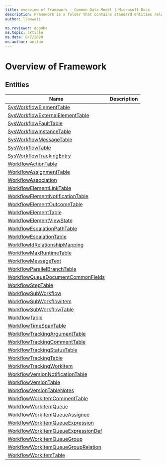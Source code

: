 ```yaml
---
title: overview of Framework - Common Data Model | Microsoft Docs
description: Framework is a folder that contains standard entities related to the Common Data Model.
author: llawwaii

ms.reviewer: deonhe
ms.topic: article
ms.date: 8/7/2020
ms.author: weiluo
---
```


# Overview of Framework


## Entities

|Name|Description|
|---|---|
|[SysWorkflowElementTable](SysWorkflowElementTable.md)||
|[SysWorkflowExternalElementTable](SysWorkflowExternalElementTable.md)||
|[SysWorkflowFaultTable](SysWorkflowFaultTable.md)||
|[SysWorkflowInstanceTable](SysWorkflowInstanceTable.md)||
|[SysWorkflowMessageTable](SysWorkflowMessageTable.md)||
|[SysWorkflowTable](SysWorkflowTable.md)||
|[SysWorkflowTrackingEntry](SysWorkflowTrackingEntry.md)||
|[WorkflowActionTable](WorkflowActionTable.md)||
|[WorkflowAssignmentTable](WorkflowAssignmentTable.md)||
|[WorkflowAssociation](WorkflowAssociation.md)||
|[WorkflowElementLinkTable](WorkflowElementLinkTable.md)||
|[WorkflowElementNotificationTable](WorkflowElementNotificationTable.md)||
|[WorkflowElementOutcomeTable](WorkflowElementOutcomeTable.md)||
|[WorkflowElementTable](WorkflowElementTable.md)||
|[WorkflowElementViewState](WorkflowElementViewState.md)||
|[WorkflowEscalationPathTable](WorkflowEscalationPathTable.md)||
|[WorkflowEscalationTable](WorkflowEscalationTable.md)||
|[WorkflowIdRelationshipMapping](WorkflowIdRelationshipMapping.md)||
|[WorkflowMaxRuntimeTable](WorkflowMaxRuntimeTable.md)||
|[WorkflowMessageText](WorkflowMessageText.md)||
|[WorkflowParallelBranchTable](WorkflowParallelBranchTable.md)||
|[WorkflowQueueDocumentCommonFields](WorkflowQueueDocumentCommonFields.md)||
|[WorkflowStepTable](WorkflowStepTable.md)||
|[WorkflowSubWorkflow](WorkflowSubWorkflow.md)||
|[WorkflowSubWorkflowItem](WorkflowSubWorkflowItem.md)||
|[WorkflowSubWorkflowTable](WorkflowSubWorkflowTable.md)||
|[WorkflowTable](WorkflowTable.md)||
|[WorkflowTimeSpanTable](WorkflowTimeSpanTable.md)||
|[WorkflowTrackingArgumentTable](WorkflowTrackingArgumentTable.md)||
|[WorkflowTrackingCommentTable](WorkflowTrackingCommentTable.md)||
|[WorkflowTrackingStatusTable](WorkflowTrackingStatusTable.md)||
|[WorkflowTrackingTable](WorkflowTrackingTable.md)||
|[WorkflowTrackingWorkItem](WorkflowTrackingWorkItem.md)||
|[WorkflowVersionNotificationTable](WorkflowVersionNotificationTable.md)||
|[WorkflowVersionTable](WorkflowVersionTable.md)||
|[WorkflowVersionTableNotes](WorkflowVersionTableNotes.md)||
|[WorkflowWorkItemCommentTable](WorkflowWorkItemCommentTable.md)||
|[WorkflowWorkItemQueue](WorkflowWorkItemQueue.md)||
|[WorkflowWorkItemQueueAssignee](WorkflowWorkItemQueueAssignee.md)||
|[WorkflowWorkItemQueueExpression](WorkflowWorkItemQueueExpression.md)||
|[WorkflowWorkItemQueueExpressionDef](WorkflowWorkItemQueueExpressionDef.md)||
|[WorkflowWorkItemQueueGroup](WorkflowWorkItemQueueGroup.md)||
|[WorkflowWorkItemQueueGroupRelation](WorkflowWorkItemQueueGroupRelation.md)||
|[WorkflowWorkItemTable](WorkflowWorkItemTable.md)||
